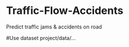 # Traffic-Flow-Accidents
Predict traffic jams &amp; accidents on road


#Use dataset
project/data/...